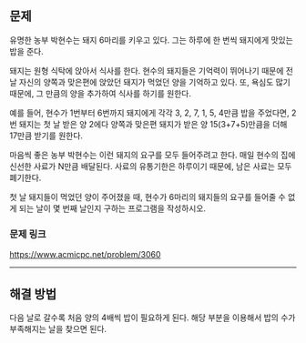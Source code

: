 ## 문제

유명한 농부 박현수는 돼지 6마리를 키우고 있다. 그는 하루에 한 번씩 돼지에게 맛있는 밥을 준다.

돼지는 원형 식탁에 앉아서 식사를 한다. 현수의 돼지들은 기억력이 뛰어나기 때문에 전 날 자신의 양쪽과 맞은편에 앉았던 돼지가 먹었던 양을 기억하고 있다. 또, 욕심도 많기 때문에, 그 만큼의 양을 추가하여 식사를 하기를 원한다.

예를 들어, 현수가 1번부터 6번까지 돼지에게 각각 3, 2, 7, 1, 5, 4만큼 밥을 주었다면, 2번 돼지는 첫 날 받은 양 2에다 양쪽과 맞은편 돼지가 받은 양 15(3+7+5)만큼을 더해 17만큼 받기를 원한다.

마음씩 좋은 농부 박현수는 이런 돼지의 요구를 모두 들어주려고 한다. 매일 현수의 집에 신선한 사료가 N만큼 배달된다. 사료의 유통기한은 하루이기 때문에, 남은 사료는 모두 폐기한다.

첫 날 돼지들이 먹었던 양이 주어졌을 때, 현수가 6마리의 돼지들의 요구를 들어줄 수 없게 되는 날이 몇 번째 날인지 구하는 프로그램을 작성하시오.

### 문제 링크

https://www.acmicpc.net/problem/3060

---

## 해결 방법

다음 날로 갈수록 처음 양의 4배씩 밥이 필요하게 된다. 해당 부분을 이용해서 밥의 수가 부족해지는 날을 찾으면 된다.
